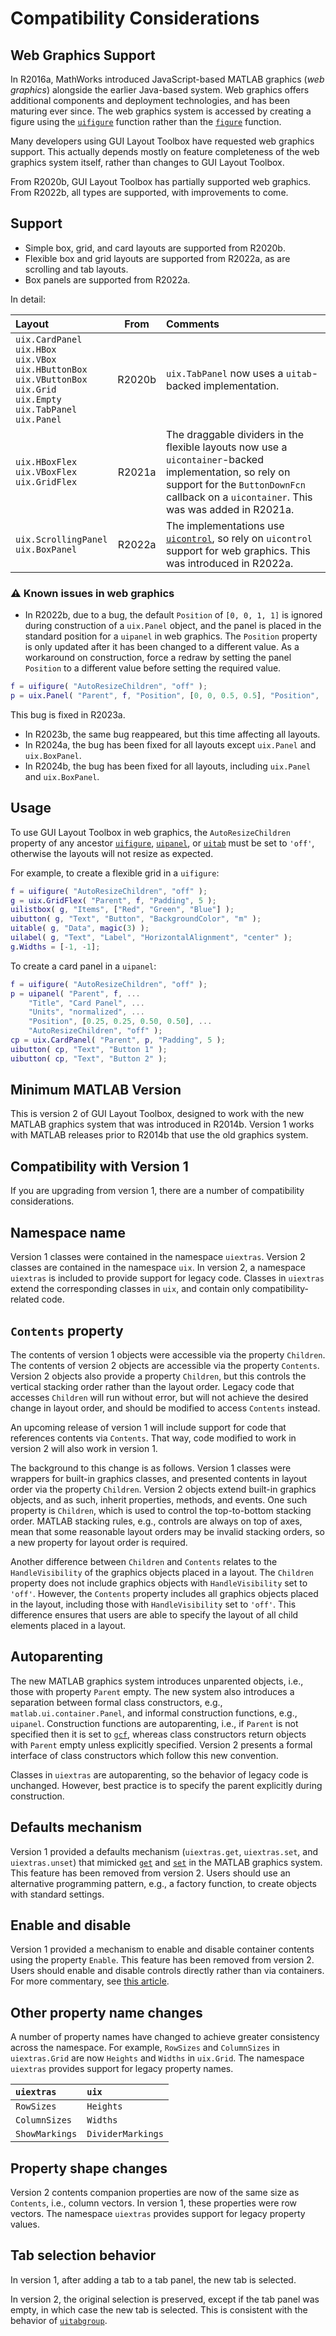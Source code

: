 # Compatibility Considerations

## Web Graphics Support

In R2016a, MathWorks introduced JavaScript-based MATLAB graphics (*web graphics*) alongside the earlier Java-based system. Web graphics offers additional components and deployment technologies, and has been maturing ever since. The web graphics system is accessed by creating a figure using the [`uifigure`](https://www.mathworks.com/help/matlab/ref/uifigure.html) function rather than the [`figure`](https://www.mathworks.com/help/matlab/ref/figure.html) function.


Many developers using GUI Layout Toolbox have requested web graphics support. This actually depends mostly on feature completeness of the web graphics system itself, rather than changes to GUI Layout Toolbox.


From R2020b, GUI Layout Toolbox has partially supported web graphics. From R2022b, all types are supported, with improvements to come.

## Support
- Simple box, grid, and card layouts are supported from R2020b. 
- Flexible box and grid layouts are supported from R2022a, as are scrolling and tab layouts. 
- Box panels are supported from R2022a. 

In detail:

| Layout | From | Comments |
| :-- | :---: | :-- |
| `uix.CardPanel` <br> `uix.HBox` <br> `uix.VBox` <br> `uix.HButtonBox` <br> `uix.VButtonBox` <br> `uix.Grid` <br> `uix.Empty` <br> `uix.TabPanel` <br> `uix.Panel` | R2020b | `uix.TabPanel` now uses a `uitab`-backed implementation.  |
| `uix.HBoxFlex` <br> `uix.VBoxFlex` <br> `uix.GridFlex` <br> | R2021a | The draggable dividers in the flexible layouts now use a `uicontainer`-backed implementation, so rely on support for the `ButtonDownFcn` callback on a `uicontainer`. This was was added in R2021a. |
 `uix.ScrollingPanel` <br> `uix.BoxPanel` | R2022a | The implementations use [`uicontrol`](https://www.mathworks.com/help/matlab/ref/uicontrol.html), so rely on `uicontrol` support for web graphics. This was introduced in R2022a. |

### :warning: Known issues in web graphics

* In R2022b, due to a bug, the default `Position` of `[0, 0, 1, 1]` is ignored during construction of a `uix.Panel` object, and the panel is placed in the standard position for a `uipanel` in web graphics. The `Position` property is only updated after it has been changed to a different value. As a workaround on construction, force a redraw by setting the panel `Position` to a different value before setting the required value.
```matlab
f = uifigure( "AutoResizeChildren", "off" );
p = uix.Panel( "Parent", f, "Position", [0, 0, 0.5, 0.5], "Position", [0, 0, 1, 1] ); 
```
This bug is fixed in R2023a.
* In R2023b, the same bug reappeared, but this time affecting all layouts.
* In R2024a, the bug has been fixed for all layouts except `uix.Panel` and `uix.BoxPanel`.
* In R2024b, the bug has been fixed for all layouts, including `uix.Panel` and `uix.BoxPanel`.

## Usage

To use GUI Layout Toolbox in web graphics, the `AutoResizeChildren` property of any ancestor [`uifigure`](https://www.mathworks.com/help/matlab/ref/uifigure.html), [`uipanel`](https://www.mathworks.com/help/matlab/ref/uipanel.html), or [`uitab`](https://www.mathworks.com/help/matlab/ref/uitab.html) must be set to `'off'`, otherwise the layouts will not resize as expected.


For example, to create a flexible grid in a `uifigure`:

```matlab
f = uifigure( "AutoResizeChildren", "off" );
g = uix.GridFlex( "Parent", f, "Padding", 5 );
uilistbox( g, "Items", ["Red", "Green", "Blue"] );
uibutton( g, "Text", "Button", "BackgroundColor", "m" );
uitable( g, "Data", magic(3) );
uilabel( g, "Text", "Label", "HorizontalAlignment", "center" );
g.Widths = [-1, -1];
```
To create a card panel in a `uipanel`:

```matlab
f = uifigure( "AutoResizeChildren", "off" );
p = uipanel( "Parent", f, ...
    "Title", "Card Panel", ...
    "Units", "normalized", ...
    "Position", [0.25, 0.25, 0.50, 0.50], ...
    "AutoResizeChildren", "off" );
cp = uix.CardPanel( "Parent", p, "Padding", 5 );
uibutton( cp, "Text", "Button 1" );
uibutton( cp, "Text", "Button 2" );
```

## **Minimum MATLAB Version**

This is version 2 of GUI Layout Toolbox, designed to work with the new MATLAB graphics system that was introduced in R2014b. Version 1 works with MATLAB releases prior to R2014b that use the old graphics system.

## Compatibility with Version 1

If you are upgrading from version 1, there are a number of compatibility considerations.

## Namespace name

Version 1 classes were contained in the namespace `uiextras`. Version 2 classes are contained in the namespace `uix`. In version 2, a namespace `uiextras` is included to provide support for legacy code. Classes in `uiextras` extend the corresponding classes in `uix`, and contain only compatibility-related code.

## `Contents` property

The contents of version 1 objects were accessible via the property `Children`. The contents of version 2 objects are accessible via the property `Contents`. Version 2 objects also provide a property `Children`, but this controls the vertical stacking order rather than the layout order. Legacy code that accesses `Children` will run without error, but will not achieve the desired change in layout order, and should be modified to access `Contents` instead.


An upcoming release of version 1 will include support for code that references contents via `Contents`. That way, code modified to work in version 2 will also work in version 1.


The background to this change is as follows. Version 1 classes were wrappers for built-in graphics classes, and presented contents in layout order via the property `Children`. Version 2 objects extend built-in graphics objects, and as such, inherit properties, methods, and events. One such property is `Children`, which is used to control the top-to-bottom stacking order. MATLAB stacking rules, e.g., controls are always on top of axes, mean that some reasonable layout orders may be invalid stacking orders, so a new property for layout order is required.


Another difference between `Children` and `Contents` relates to the `HandleVisibility` of the graphics objects placed in a layout. The `Children` property does not include graphics objects with `HandleVisibility` set to `'off'`. However, the `Contents` property includes all graphics objects placed in the layout, including those with `HandleVisibility` set to `'off'`. This difference ensures that users are able to specify the layout of all child elements placed in a layout.

## Autoparenting

The new MATLAB graphics system introduces unparented objects, i.e., those with property `Parent` empty. The new system also introduces a separation between formal class constructors, e.g., `matlab.ui.container.Panel`, and informal construction functions, e.g., `uipanel`. Construction functions are autoparenting, i.e., if `Parent` is not specified then it is set to [`gcf`](https://www.mathworks.com/help/matlab/ref/gcf.html), whereas class constructors return objects with `Parent` empty unless explicitly specified. Version 2 presents a formal interface of class constructors which follow this new convention.


Classes in `uiextras` are autoparenting, so the behavior of legacy code is unchanged. However, best practice is to specify the parent explicitly during construction.

## Defaults mechanism

Version 1 provided a defaults mechanism (`uiextras.get`, `uiextras.set`, and `uiextras.unset`) that mimicked [`get`](https://www.mathworks.com/help/matlab/ref/get.html) and [`set`](https://www.mathworks.com/help/matlab/ref/set.html) in the MATLAB graphics system. This feature has been removed from version 2. Users should use an alternative programming pattern, e.g., a factory function, to create objects with standard settings.

## Enable and disable

Version 1 provided a mechanism to enable and disable container contents using the property `Enable`. This feature has been removed from version 2. Users should enable and disable controls directly rather than via containers. For more commentary, see [this article](https://stackoverflow.com/questions/305527/how-to-disable-a-container-and-its-children-in-swing).

## Other property name changes

A number of property names have changed to achieve greater consistency across the namespace. For example, `RowSizes` and `ColumnSizes` in `uiextras.Grid` are now `Heights` and `Widths` in `uix.Grid`. The namespace `uiextras` provides support for legacy property names.

| `uiextras` | `uix` |
| :-- | :-- |
| `RowSizes` | `Heights` |
| `ColumnSizes` | `Widths` |
| `ShowMarkings` | `DividerMarkings`  |

## Property shape changes

Version 2 contents companion properties are now of the same size as `Contents`, i.e., column vectors. In version 1, these properties were row vectors. The namespace `uiextras` provides support for legacy property values.

## Tab selection behavior

In version 1, after adding a tab to a tab panel, the new tab is selected.

In version 2, the original selection is preserved, except if the tab panel was empty, in which case the new tab is selected. This is consistent with the behavior of [`uitabgroup`](https://www.mathworks.com/help/matlab/ref/uitabgroup.html).